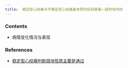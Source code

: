 ```yaml
---
title:  稳定型心绞痛与不稳定型心绞痛最本质的区别是看一段时间内的
--- 
```


### Contents
- 病情变化情况与表现

### References
- [稳定型心绞痛判断斑块性质主要是通过](/稳定型心绞痛判断斑块性质主要是通过)
